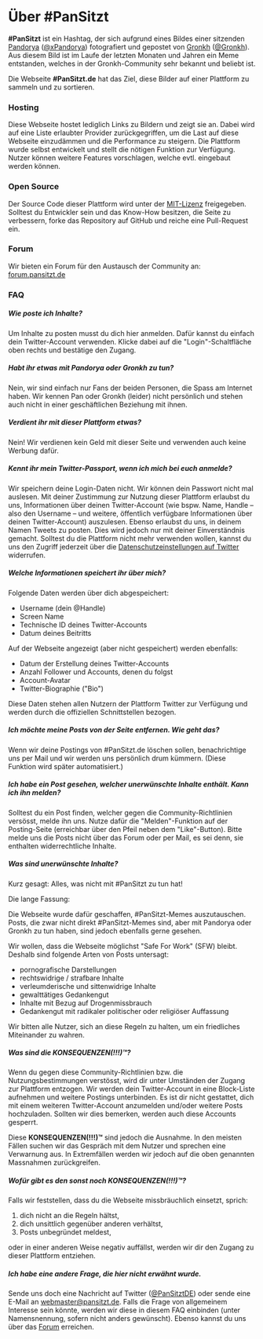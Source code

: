 # Über #PanSitzt
**#PanSitzt** ist ein Hashtag, der sich aufgrund eines Bildes einer sitzenden
[Pandorya](https://gronkh-wiki.de/wiki/Pandorya) ([@xPandorya](https://twitter.com/xPandorya))
fotografiert und gepostet von 
[Gronkh](http://de.wikipedia.org/wiki/Gronkh) ([@Gronkh](https://twitter.com/Gronkh)).
Aus diesem Bild ist im Laufe der letzten Monaten und Jahren ein Meme entstanden, welches in der
Gronkh-Community sehr bekannt und beliebt ist.

Die Webseite **#PanSitzt.de** hat das Ziel, diese Bilder auf einer Plattform zu sammeln und zu sortieren.

### Hosting
Diese Webseite hostet lediglich Links zu Bildern und zeigt sie an. Dabei wird auf eine Liste erlaubter
Provider zurückgegriffen, um die Last auf diese Webseite einzudämmen und die Performance zu steigern.
Die Plattform wurde selbst entwickelt und stellt die nötigen Funktion zur Verfügung. Nutzer können 
weitere Features vorschlagen, welche evtl. eingebaut werden können.

### Open Source
Der Source Code dieser Plattform wird unter der [MIT-Lizenz](https://de.wikipedia.org/wiki/MIT-Lizenz)
freigegeben. Solltest du Entwickler sein und das Know-How besitzen, die Seite zu verbessern, forke das
Repository auf GitHub und reiche eine Pull-Request ein.

### Forum
Wir bieten ein Forum für den Austausch der Community an: [forum.pansitzt.de](http://forum.pansitzt.de)

### FAQ
##### Wie poste ich Inhalte?
Um Inhalte zu posten musst du dich hier anmelden. Dafür kannst du einfach dein Twitter-Account verwenden.
Klicke dabei auf die "Login"-Schaltfläche oben rechts und bestätige den Zugang.

##### Habt ihr etwas mit Pandorya oder Gronkh zu tun?
Nein, wir sind einfach nur Fans der beiden Personen, die Spass am Internet haben. Wir kennen Pan oder 
Gronkh (leider) nicht persönlich und stehen auch nicht in einer geschäftlichen Beziehung mit ihnen.

##### Verdient ihr mit dieser Plattform etwas?
Nein! Wir verdienen kein Geld mit dieser Seite und verwenden auch keine Werbung dafür.

##### Kennt ihr mein Twitter-Passport, wenn ich mich bei euch anmelde?
Wir speichern deine Login-Daten nicht. Wir können dein Passwort nicht mal auslesen. Mit deiner Zustimmung
zur Nutzung dieser Plattform erlaubst du uns, Informationen über deinen Twitter-Account (wie bspw. Name,
Handle &ndash; also den Username &ndash; und weitere, öffentlich verfügbare Informationen über deinen
Twitter-Account) auszulesen. Ebenso erlaubst du uns, in deinem Namen Tweets zu posten. Dies wird jedoch
nur mit deiner Einverständnis gemacht. Solltest du die Plattform nicht mehr verwenden wollen, kannst du
uns den Zugriff jederzeit über die 
[Datenschutzeinstellungen auf Twitter](https://twitter.com/settings/applications)
widerrufen.

##### Welche Informationen speichert ihr über mich?
Folgende Daten werden über dich abgespeichert:
* Username (dein @Handle)
* Screen Name
* Technische ID deines Twitter-Accounts
* Datum deines Beitritts

Auf der Webseite angezeigt (aber nicht gespeichert) werden ebenfalls:
* Datum der Erstellung deines Twitter-Accounts
* Anzahl Follower und Accounts, denen du folgst
* Account-Avatar
* Twitter-Biographie ("Bio")

Diese Daten stehen allen Nutzern der Plattform Twitter zur Verfügung und werden durch die offiziellen
Schnittstellen bezogen.

##### Ich möchte meine Posts von der Seite entfernen. Wie geht das?
Wenn wir deine Postings von #PanSitzt.de löschen sollen, benachrichtige uns per Mail und wir werden uns
persönlich drum kümmern. (Diese Funktion wird später automatisiert.)

##### Ich habe ein Post gesehen, welcher unerwünschte Inhalte enthält. Kann ich ihn melden?
Solltest du ein Post finden, welcher gegen die Community-Richtlinien versösst, melde ihn uns. Nutze dafür
die "Melden"-Funktion auf der Posting-Seite (erreichbar über den Pfeil neben dem "Like"-Button). Bitte
melde uns die Posts nicht über das Forum oder per Mail, es sei denn, sie enthalten widerrechtliche Inhalte.

##### Was sind unerwünschte Inhalte?
Kurz gesagt: Alles, was nicht mit #PanSitzt zu tun hat!

Die lange Fassung:

Die Webseite wurde dafür geschaffen, #PanSitzt-Memes auszutauschen. Posts, die zwar nicht 
direkt #PanSitzt-Memes sind, aber mit Pandorya oder Gronkh zu tun haben, sind jedoch ebenfalls gerne
gesehen.

Wir wollen, dass die Webseite möglichst "Safe For Work" (SFW) bleibt. Deshalb sind folgende Arten von
Posts untersagt:

* pornografische Darstellungen
* rechtswidrige / strafbare Inhalte
* verleumderische und sittenwidrige Inhalte
* gewalttätiges Gedankengut
* Inhalte mit Bezug auf Drogenmissbrauch
* Gedankengut mit radikaler politischer oder religiöser Auffassung

Wir bitten alle Nutzer, sich an diese Regeln zu halten, um ein friedliches Miteinander zu wahren.

##### Was sind die **KONSEQUENZEN(!!!)&trade;**?
Wenn du gegen diese Community-Richtlinien bzw. die Nutzungsbestimmungen verstösst, wird dir unter Umständen
der Zugang zur Plattform entzogen. Wir werden dein Twitter-Account in eine Block-Liste aufnehmen und
weitere Postings unterbinden. Es ist dir nicht gestattet, dich mit einem weiteren Twitter-Account 
anzumelden und/oder weitere Posts hochzuladen.
Sollten wir dies bemerken, werden auch diese Accounts gesperrt.

Diese **KONSEQUENZEN(!!!)&trade;** sind jedoch die Ausnahme. In den meisten Fällen suchen wir das Gespräch mit
dem Nutzer und sprechen eine Verwarnung aus. In Extremfällen werden wir jedoch auf die oben genannten
Massnahmen zurückgreifen.

##### Wofür gibt es den sonst noch **KONSEQUENZEN(!!!)&trade;**?
Falls wir feststellen, dass du die Webseite missbräuchlich einsetzt, sprich:

1. dich nicht an die Regeln hältst,
1. dich unsittlich gegenüber anderen verhältst,
1. Posts unbegründet meldest,

oder in einer anderen Weise negativ auffällst, werden wir dir den Zugang zu dieser Plattform entziehen.

##### Ich habe eine andere Frage, die hier nicht erwähnt wurde.
Sende uns doch eine Nachricht auf Twitter ([@PanSitztDE](http://twitter.com/pansitztde)) oder sende
eine E-Mail an [webmaster@pansitzt.de](mailto:webmaster@pansitzt.de). Falls die Frage von allgemeinem
Interesse sein könnte, werden wir diese in diesem FAQ einbinden (unter Namensnennung, sofern nicht 
anders gewünscht). Ebenso kannst du uns über das [Forum](http://forum.pansitzt.de) erreichen.
